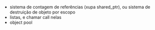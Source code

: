 - sistema de contagem de referências (xupa shared\_ptr), ou sistema de destruição de objeto por escopo
- listas, e chamar call nelas
- object pool
